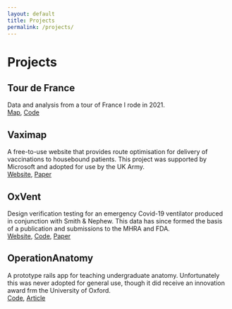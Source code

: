 ```yaml
---
layout: default
title: Projects
permalink: /projects/
---
```


# **Projects**

## Tour de France
Data and analysis from a tour of France I rode in 2021.  
[Map](../tdf_map/tdf_map.html), [Code](https://github.com/tomfrankkirk/tour_de_france)

## Vaximap
A free-to-use website that provides route optimisation for delivery of vaccinations to housebound patients. This project was supported by Microsoft and adopted for use by the UK Army.  
[Website](https://vaximap.org), [Paper](https://doi.org/10.1101/2021.12.20.21267978)

## OxVent
Design verification testing for an emergency Covid-19 ventilator produced in conjunction with Smith & Nephew. This data has since formed the basis of a publication and submissions to the MHRA and FDA.  
[Website](https://oxvent.org), [Code](https://github.com/tomfrankkirk/oxvent_dvt), [Paper](https://doi.org/10.1016/j.ebiom.2022.103868)

## OperationAnatomy
A prototype rails app for teaching undergraduate anatomy. Unfortunately this was never adopted for general use, though it did receive an innovation award frm the University of Oxford.  
[Code](https://github.com/tomfrankkirk/operation_anatomy), [Article](https://www.path.ox.ac.uk/sites/www-a.path.ox.ac.uk/files/Fusion%2016.pdf)